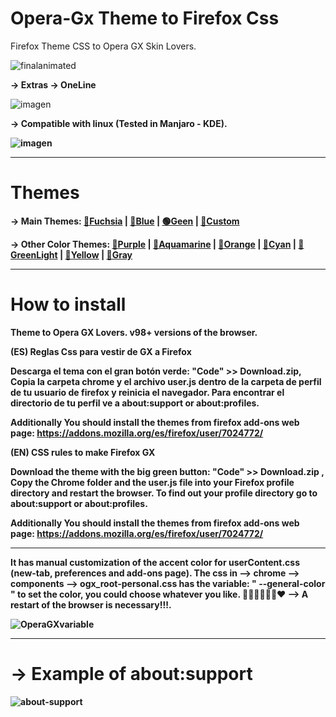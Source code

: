 # Opera-Gx Theme to Firefox Css
Firefox Theme CSS to Opera GX Skin Lovers.

![finalanimated](https://user-images.githubusercontent.com/22057609/156902551-7bb9ee28-2505-44f1-8c26-72bb994c9610.png)

<b>-> Extras -> OneLine</b></br>

![imagen](https://user-images.githubusercontent.com/22057609/147632259-fa412e3c-b81c-4e3a-aac0-205e24e74302.png)

<b> -> Compatible with linux (Tested in Manjaro - KDE).
   
![imagen](https://user-images.githubusercontent.com/22057609/151068244-4e61dec3-4965-487f-b8ab-10ba0d66a39f.png)
_____________________________________________________________________________________________________________________________________________________
# Themes
-> Main Themes: <a href= "https://addons.mozilla.org/es/firefox/addon/beautiful-opera-gx-fucsia/">🔴Fuchsia</a> | <a href= "https://addons.mozilla.org/es/firefox/addon/beautiful-opera-gx-blue/">🔵Blue</a> | <a href= "https://addons.mozilla.org/es/firefox/addon/beautiful-gx-green/">🟢Geen</a> | <a href= "https://addons.mozilla.org/es/firefox/addon/hexadorsip_operagx-2020/">🌈Custom</a> 

-> Other Color Themes: <a href= "https://addons.mozilla.org/es/firefox/addon/opera-gx-witchcraft-purple/"> 💜Purple</a> | <a href= "https://addons.mozilla.org/es/firefox/addon/opera-gx-electric-aquamarine/"> 💚Aquamarine</a> | <a href= "https://addons.mozilla.org/es/firefox/addon/opera-gx-ember-orange/"> 🦧Orange</a> | <a href= "https://addons.mozilla.org/es/firefox/addon/opera-gx-frozen-cyan/"> 💠Cyan</a> | <a href= "https://addons.mozilla.org/es/firefox/addon/opera-gx-level-up-green/"> 🍏GreenLight</a> | <a href= "https://addons.mozilla.org/es/firefox/addon/opera-gx-stamina-yellow/"> 💛Yellow</a> | <a href= "https://addons.mozilla.org/es/firefox/addon/opera-gx-wizard-grey/"> 🗻Gray</a>
_____________________________________________________________________________________________________________________________________________________
# How to install
Theme to Opera GX Lovers. v98+ versions of the browser.

(ES) Reglas Css para vestir de GX a Firefox

Descarga el tema con el gran botón verde: "Code" >> Download.zip, Copia la carpeta chrome y el archivo user.js dentro de la carpeta de perfil de tu usuario de firefox y reinicia el navegador. Para encontrar el directorio de tu perfil ve a about:support or about:profiles.

Additionally You should install the themes from firefox add-ons web page: https://addons.mozilla.org/es/firefox/user/7024772/

(EN) CSS rules to make Firefox GX

Download the theme with the big green button: "Code" >> Download.zip , Copy the Chrome folder and the user.js file into your Firefox profile directory and restart the browser. To find out your profile directory go to about:support or about:profiles.

Additionally You should install the themes from firefox add-ons web page: https://addons.mozilla.org/es/firefox/user/7024772/

_____________________________________________________________________________________________________________________________________________________

It has manual customization of the accent color for userContent.css (new-tab, preferences and add-ons page). The css in --> chrome --> components --> ogx_root-personal.css has the variable: " --general-color " to set the color, you could choose whatever you like. 💙💚💜🤎💛🧡❤
--> <b>A restart of the browser is necessary!!!. </b>

![OperaGXvariable](https://user-images.githubusercontent.com/22057609/146468198-1df0a627-0241-477f-bfe0-9b48cd7977e4.png)

______________________________________________________________________________________________________________________________________________________
   
# -> Example of about:support
![about-support](https://user-images.githubusercontent.com/22057609/120349392-b372f980-c2c3-11eb-904d-b088168fd849.png)
